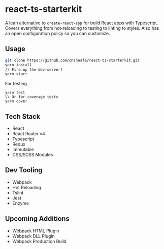 # react-ts-starterkit
A lean alternative to `create-react-app` for build React apps with Typescript.
Covers everything from hot-reloading to testing to linting to styles. Also has an open
configuration policy so you can customize.

## Usage
```bash
git clone https://github.com/cnsheafe/react-ts-starterkit.git
yarn install
// Fire up the dev-server!
yarn start
```

For testing
```
yarn test
\\ Or for coverage tests
yarn cover
```

## Tech Stack
- React
- React Router v4
- Typescript
- Redux
- Immutable
- CSS/SCSS Modules

## Dev Tooling
- Webpack
- Hot Reloading
- Tslint
- Jest
- Enzyme

## Upcoming Additions
- Webpack HTML Plugin
- Webpack DLL Plugin
- Webpack Production Build